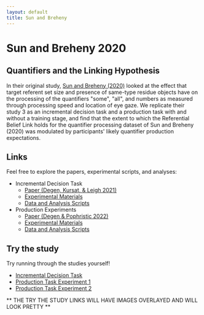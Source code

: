 ```yaml
---
layout: default
title: Sun and Breheny
---
```

# Sun and Breheny 2020
## Quantifiers and the Linking Hypothesis
In their original study, [Sun and Breheny (2020)](https://www.tandfonline.com/doi/full/10.1080/23273798.2019.1678759) looked at the effect that target referent set size and presence of same-type residue objects have on the processing of the quantifiers "some", "all", and numbers as measured through processing speed and location of eye gaze. We replicate their study 3 as an incremental decision task and a production task with and without a training stage, and find that the extent to which the Referential Belief Link holds for the quantifier processing dataset of Sun and Breheny (2020) was modulated by participants' likely quantifier production expectations.

## Links

Feel free to explore the papers, experimental scripts, and analyses:
- Incremental Decision Task
  - [Paper (Degen, Kursat, & Leigh 2021)](/learnMore/output.html)
  - [Experimental Materials](https://stefanpophristic.github.io/eyetracking_replications/experiments/SunBreheny/1_incremental/)
  - [Data and Analysis Scripts](https://stefanpophristic.github.io/eyetracking_replications/analysis/SunBreheny/1_incremental/)
- Production Experiments
  - [Paper (Degen & Pophristic 2022)](/learnMore/output.html)
  - [Experimental Materials](https://stefanpophristic.github.io/eyetracking_replications/experiments/SunBreheny/3_production/)
  - [Data and Analysis Scripts](https://stefanpophristic.github.io/eyetracking_replications/analysis/SunBreheny/3_production/)

## Try the study

Try running through the studies yourself!
- [Incremental Decision Task](https://stefanpophristic.github.io/eyetracking_replications/experiments/SunBreheny/1_incremental/main/list1/public/index.html)
- [Production Task Experiment 1](https://stefanpophristic.github.io/eyetracking_replications/experiments/SunBreheny/3_production/3.1/main/list1/public/index.html)
- [Production Task Experiment 2](https://stefanpophristic.github.io/eyetracking_replications/experiments/SunBreheny/3_production/3.2/main/list1/public/index.html)

** THE TRY THE STUDY LINKS WILL HAVE IMAGES OVERLAYED AND WILL LOOK PRETTY **

